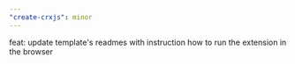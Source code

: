 ```yaml
---
"create-crxjs": minor
---
```


feat: update template's readmes with instruction how to run the extension in the browser
